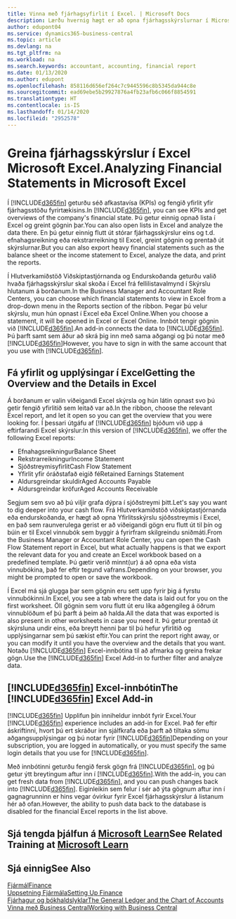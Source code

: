 ```yaml
---
title: Vinna með fjárhagsyfirlit í Excel. | Microsoft Docs
description: Lærðu hvernig hægt er að opna fjárhagsskýrslurnar í Microsoft Excel frá Business Central til að fá betri greiningar.
author: edupont04
ms.service: dynamics365-business-central
ms.topic: article
ms.devlang: na
ms.tgt_pltfrm: na
ms.workload: na
ms.search.keywords: accountant, accounting, financial report
ms.date: 01/13/2020
ms.author: edupont
ms.openlocfilehash: 858116d656ef264c7c9445596c8b5345da944c8e
ms.sourcegitcommit: ead69ebe5b29927876a4fb23afb6c066f8854591
ms.translationtype: HT
ms.contentlocale: is-IS
ms.lasthandoff: 01/14/2020
ms.locfileid: "2952578"
---
```

# <a name="analyzing-financial-statements-in-microsoft-excel"></a><span data-ttu-id="cac14-103">Greina fjárhagsskýrslur í Excel Microsoft Excel.</span><span class="sxs-lookup"><span data-stu-id="cac14-103">Analyzing Financial Statements in Microsoft Excel</span></span>
<span data-ttu-id="cac14-104">Í [!INCLUDE[d365fin](includes/d365fin_md.md)] geturðu séð afkastavísa (KPIs) og fengið yfirlit yfir fjárhagsstöðu fyrirtækisins.</span><span class="sxs-lookup"><span data-stu-id="cac14-104">In [!INCLUDE[d365fin](includes/d365fin_md.md)], you can see KPIs and get overviews of the company's financial state.</span></span> <span data-ttu-id="cac14-105">Þú getur einnig opnað lista í Excel og greint gögnin þar.</span><span class="sxs-lookup"><span data-stu-id="cac14-105">You can also open lists in Excel and analyze the data there.</span></span> <span data-ttu-id="cac14-106">En þú getur einnig flutt út stórar fjárhagsskýrslur eins og t.d. efnahagsreikning eða rekstrarreikning til Excel, greint gögnin og prentað út skýrslurnar.</span><span class="sxs-lookup"><span data-stu-id="cac14-106">But you can also export heavy financial statements such as the balance sheet or the income statement to Excel, analyze the data, and print the reports.</span></span>  

<span data-ttu-id="cac14-107">Í Hlutverkamiðstöð Viðskiptastjórnanda og Endurskoðanda geturðu valið hvaða fjárhagsskýrslur skal skoða í Excel frá fellilistavalmynd í Skýrslu hlutanum á borðanum.</span><span class="sxs-lookup"><span data-stu-id="cac14-107">In the Business Manager and Accountant Role Centers, you can choose which financial statements to view in Excel from a drop-down menu in the Reports section of the ribbon.</span></span> <span data-ttu-id="cac14-108">Þegar þú velur skýrslu, mun hún opnast í Excel eða Excel Online.</span><span class="sxs-lookup"><span data-stu-id="cac14-108">When you choose a statement, it will be opened in Excel or Excel Online.</span></span> <span data-ttu-id="cac14-109">Innbót tengir gögnin við [!INCLUDE[d365fin](includes/d365fin_md.md)].</span><span class="sxs-lookup"><span data-stu-id="cac14-109">An add-in connects the data to [!INCLUDE[d365fin](includes/d365fin_md.md)].</span></span> <span data-ttu-id="cac14-110">Þú þarft samt sem áður að skrá þig inn með sama aðgangi og þú notar með [!INCLUDE[d365fin](includes/d365fin_md.md)]</span><span class="sxs-lookup"><span data-stu-id="cac14-110">However, you have to sign in with the same account that you use with [!INCLUDE[d365fin](includes/d365fin_md.md)].</span></span>  

## <a name="getting-the-overview-and-the-details-in-excel"></a><span data-ttu-id="cac14-111">Fá yfirlit og upplýsingar í Excel</span><span class="sxs-lookup"><span data-stu-id="cac14-111">Getting the Overview and the Details in Excel</span></span>
<span data-ttu-id="cac14-112">Á borðanum er valin viðeigandi Excel skýrsla og hún látin opnast svo þú getir fengið yfirlitið sem leitað var að.</span><span class="sxs-lookup"><span data-stu-id="cac14-112">In the ribbon, choose the relevant Excel report, and let it open so you can get the overview that you were looking for.</span></span> <span data-ttu-id="cac14-113">Í þessari útgáfu af [!INCLUDE[d365fin](includes/d365fin_md.md)] bjóðum við upp á eftirfarandi Excel skýrslur:</span><span class="sxs-lookup"><span data-stu-id="cac14-113">In this version of [!INCLUDE[d365fin](includes/d365fin_md.md)], we offer the following Excel reports:</span></span>

- <span data-ttu-id="cac14-114">Efnahagsreikningur</span><span class="sxs-lookup"><span data-stu-id="cac14-114">Balance Sheet</span></span>  
- <span data-ttu-id="cac14-115">Rekstrarreikningur</span><span class="sxs-lookup"><span data-stu-id="cac14-115">Income Statement</span></span>  
- <span data-ttu-id="cac14-116">Sjóðstreymisyfirlit</span><span class="sxs-lookup"><span data-stu-id="cac14-116">Cash Flow Statement</span></span>  
- <span data-ttu-id="cac14-117">Yfirlit yfir óráðstafað eigið fé</span><span class="sxs-lookup"><span data-stu-id="cac14-117">Retained Earnings Statement</span></span>  
- <span data-ttu-id="cac14-118">Aldursgreindar skuldir</span><span class="sxs-lookup"><span data-stu-id="cac14-118">Aged Accounts Payable</span></span>  
- <span data-ttu-id="cac14-119">Aldursgreindar kröfur</span><span class="sxs-lookup"><span data-stu-id="cac14-119">Aged Accounts Receivable</span></span>  

<span data-ttu-id="cac14-120">Segjum sem svo að þú viljir grafa dýpra í sjóðstreymi þitt.</span><span class="sxs-lookup"><span data-stu-id="cac14-120">Let's say you want to dig deeper into your cash flow.</span></span> <span data-ttu-id="cac14-121">Frá Hlutverkamiðstöð viðskiptastjórnanda eða endurskoðanda, er hægt að opna Yfirlitsskýrslu sjóðsstreymis í Excel, en það sem raunverulega gerist er að viðeigandi gögn eru flutt út til þín og búin er til Excel vinnubók sem byggir á fyrirfram skilgreindu sniðmáti.</span><span class="sxs-lookup"><span data-stu-id="cac14-121">From the Business Manager or Accountant Role Center, you can open the Cash Flow Statement report in Excel, but what actually happens is that we export the relevant data for you and create an Excel workbook based on a predefined template.</span></span> <span data-ttu-id="cac14-122">Þú gætir verið minnt(ur) á að opna eða vista vinnubókina, það fer eftir tegund vafrans.</span><span class="sxs-lookup"><span data-stu-id="cac14-122">Depending on your browser, you might be prompted to open or save the workbook.</span></span>  

<span data-ttu-id="cac14-123">Í Excel má sjá glugga þar sem gögnin eru sett upp fyrir þig á fyrstu vinnubókinni.</span><span class="sxs-lookup"><span data-stu-id="cac14-123">In Excel, you see a tab where the data is laid out for you on the first worksheet.</span></span> <span data-ttu-id="cac14-124">Öll gögnin sem voru flutt út eru líka aðgengileg á öðrum vinnublöðum ef þú þarft á þeim að halda.</span><span class="sxs-lookup"><span data-stu-id="cac14-124">All the data that was exported is also present in other worksheets in case you need it.</span></span> <span data-ttu-id="cac14-125">Þú getur prentað út skýrsluna undir eins, eða breytt henni þar til þú hefur yfirlitið og upplýsingarnar sem þú sækist eftir.</span><span class="sxs-lookup"><span data-stu-id="cac14-125">You can print the report right away, or you can modify it until you have the overview and the details that you want.</span></span> <span data-ttu-id="cac14-126">Notaðu [!INCLUDE[d365fin](includes/d365fin_md.md)] Excel-innbótina til að afmarka og greina frekar gögn.</span><span class="sxs-lookup"><span data-stu-id="cac14-126">Use the [!INCLUDE[d365fin](includes/d365fin_md.md)] Excel Add-in to further filter and analyze data.</span></span>  

## <a name="the-included365finincludesd365fin_mdmd-excel-add-in"></a><span data-ttu-id="cac14-127">[!INCLUDE[d365fin](includes/d365fin_md.md)] Excel-innbótin</span><span class="sxs-lookup"><span data-stu-id="cac14-127">The [!INCLUDE[d365fin](includes/d365fin_md.md)] Excel Add-in</span></span>
<span data-ttu-id="cac14-128">[!INCLUDE[d365fin](includes/d365fin_md.md)] Upplifun þín inniheldur innbót fyrir Excel.</span><span class="sxs-lookup"><span data-stu-id="cac14-128">Your [!INCLUDE[d365fin](includes/d365fin_md.md)] experience includes an add-in for Excel.</span></span> <span data-ttu-id="cac14-129">Það fer eftir áskriftinni, hvort þú ert skráður inn sjálfkrafa eða þarft að tiltaka sömu aðgangsupplýsingar og þú notar fyrir [!INCLUDE[d365fin](includes/d365fin_md.md)]</span><span class="sxs-lookup"><span data-stu-id="cac14-129">Depending on your subscription, you are logged in automatically, or you must specify the same login details that you use for [!INCLUDE[d365fin](includes/d365fin_md.md)].</span></span>  

<span data-ttu-id="cac14-130">Með innbótinni geturðu fengið fersk gögn frá [!INCLUDE[d365fin](includes/d365fin_md.md)], og þú getur ýtt breytingum aftur inn í [!INCLUDE[d365fin](includes/d365fin_md.md)].</span><span class="sxs-lookup"><span data-stu-id="cac14-130">With the add-in, you can get fresh data from [!INCLUDE[d365fin](includes/d365fin_md.md)], and you can push changes back into [!INCLUDE[d365fin](includes/d365fin_md.md)].</span></span> <span data-ttu-id="cac14-131">Eiginleikin sem felur í sér að ýta gögnum aftur inn í gagnagrunninn er hins vegar óvirkur fyrir Excel fjárhagsskýrslur á listanum hér að ofan.</span><span class="sxs-lookup"><span data-stu-id="cac14-131">However, the ability to push data back to the database is disabled for the financial Excel reports in the list above.</span></span>  

## <a name="see-related-training-at-microsoft-learnlearnmodulesconfigure-powerbi-excel-dynamics-365-business-centralindex"></a><span data-ttu-id="cac14-132">Sjá tengda þjálfun á [Microsoft Learn](/learn/modules/configure-powerbi-excel-dynamics-365-business-central/index)</span><span class="sxs-lookup"><span data-stu-id="cac14-132">See Related Training at [Microsoft Learn](/learn/modules/configure-powerbi-excel-dynamics-365-business-central/index)</span></span>

## <a name="see-also"></a><span data-ttu-id="cac14-133">Sjá einnig</span><span class="sxs-lookup"><span data-stu-id="cac14-133">See Also</span></span>
[<span data-ttu-id="cac14-134">Fjármál</span><span class="sxs-lookup"><span data-stu-id="cac14-134">Finance</span></span>](finance.md)  
[<span data-ttu-id="cac14-135">Uppsetning Fjármála</span><span class="sxs-lookup"><span data-stu-id="cac14-135">Setting Up Finance</span></span>](finance-setup-finance.md)  
[<span data-ttu-id="cac14-136">Fjárhagur og bókhaldslyklar</span><span class="sxs-lookup"><span data-stu-id="cac14-136">The General Ledger and the Chart of Accounts</span></span>](finance-general-ledger.md)  
[<span data-ttu-id="cac14-137">Vinna með Business Central</span><span class="sxs-lookup"><span data-stu-id="cac14-137">Working with Business Central</span></span>](ui-work-product.md)  
